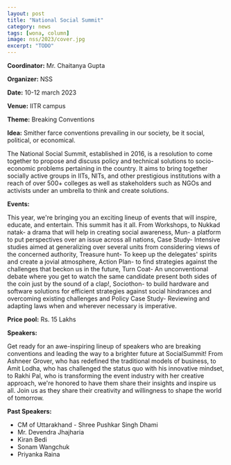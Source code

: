 ```yaml
---
layout: post
title: "National Social Summit"
category: news
tags: [wona, column]
image: nss/2023/cover.jpg
excerpt: "TODO"
---
```


**Coordinator:** Mr. Chaitanya Gupta

**Organizer:** NSS

**Date:** 10-12 march 2023

**Venue:** IITR campus

**Theme:** Breaking Conventions

**Idea:** Smither farce conventions prevailing in our society, be it social, political, or economical.

The National Social Summit, established in 2016, is a resolution to come together to propose and discuss policy and technical solutions to socio-economic problems pertaining in the country. It aims to bring together socially active groups in IITs, NITs, and other prestigious institutions with a reach of over 500+ colleges as well as stakeholders such as NGOs and activists under an umbrella to think and create solutions.

**Events:**

This year, we're bringing you an exciting lineup of events that will inspire, educate, and entertain. This summit has it all. From Workshops, to Nukkad natak- a drama that will help in creating social awareness, Mun- a platform to put perspectives over an issue across all nations, Case Study- Intensive studies aimed at generalizing over several units from considering views of the concerned authority, Treasure hunt- To keep up the delegates' spirits and create a jovial atmosphere, Action Plan- to find strategies against the challenges that beckon us in the future, Turn Coat- An unconventional debate where you get to watch the same candidate present both sides of the coin just by the sound of a clap!, Sociothon- to build hardware and software solutions for efficient strategies against social hindrances and overcoming existing challenges and Policy Case Study- Reviewing and adapting laws when and wherever necessary is imperative.

**Price pool:** Rs. 15 Lakhs

**Speakers:**

Get ready for an awe-inspiring lineup of speakers who are breaking conventions and leading the way to a brighter future at SocialSummit! From Ashneer Grover, who has redefined the traditional models of business, to Amit Lodha, who has challenged the status quo with his innovative mindset, to Rakhi Pal, who is transforming the event industry with her creative approach, we're honored to have them share their insights and inspire us all. Join us as they share their creativity and willingness to shape the world of tomorrow.

**Past Speakers:**

* CM of Uttarakhand -  Shree Pushkar Singh Dhami
* Mr. Devendra Jhajharia
* Kiran Bedi
* Sonam Wangchuk
* Priyanka Raina
